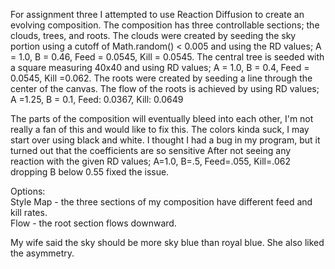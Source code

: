 For assignment three I attempted to use Reaction Diffusion to create an evolving composition. The composition has
three controllable sections; the clouds, trees, and roots.
The clouds were created by seeding the sky portion using a cutoff of Math.random() < 0.005 and using the RD values; A = 1.0, B = 0.46, Feed = 0.0545, Kill = 0.0545.
The central tree is seeded with a square measuring 40x40 and using RD values; A = 1.0, B = 0.4, Feed = 0.0545, Kill =0.062.
The roots were created by seeding a line through the center of the  canvas. The flow of the roots is achieved by using RD values; A =1.25, B = 0.1, Feed: 0.0367, Kill: 0.0649

The parts of the composition will eventually bleed into each other, I'm not really a fan of this and would like to fix this. 
The colors kinda suck, I may start over using black and white. I thought I had a bug in my program, but it turned out that the coefficients are so sensitive 
After not seeing any reaction with the given RD values; A=1.0, B=.5, Feed=.055, Kill=.062  dropping B below 0.55 fixed the issue.


Options:  
Style Map - the three sections of my composition have different feed and kill rates.  
Flow - the root section flows downward.

My wife said the sky should be more sky blue than royal blue. She also liked the asymmetry.
